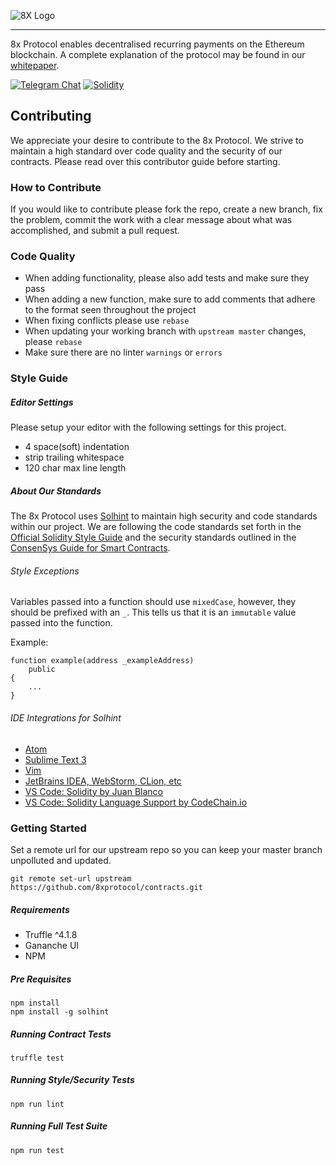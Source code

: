 ![8X Logo](https://8xprotocol.com/assets/images/full-logo.png)

---

8x Protocol enables decentralised recurring payments on the Ethereum blockchain.
A complete explanation of the protocol may be found in our [whitepaper](https://github.com/8x-protocol/whitepaper).


[![Telegram Chat](https://img.shields.io/badge/CHAT-TELEGRAM-0088cc.svg)](http://t.me/eightexprotocol_contributors)
[![Solidity](https://img.shields.io/badge/SOLIDITY-0.4.24-orange.svg)](https://solidity.readthedocs.io/en/develop/index.html)
<!-- [![Apache License](https://img.shields.io/badge/LICENSE-APACHE 2.0-3DA639.svg)](https://opensource.org/licenses/Apache-2.0) -->

## Contributing
We appreciate your desire to contribute to the 8x Protocol. We strive to maintain
a high standard over code quality and the security of our contracts. Please read over
this contributor guide before starting.

### How to Contribute
If you would like to contribute please fork the repo, create a new branch, fix the problem, commit the work with a clear message about what was accomplished, and submit a pull request.

### Code Quality
- When adding functionality, please also add tests and make sure they pass
- When adding a new function, make sure to add comments that adhere to the format seen throughout the project
- When fixing conflicts please use `rebase`
- When updating your working branch with `upstream master` changes, please `rebase`
- Make sure there are no linter `warnings` or `errors`

### Style Guide

##### Editor Settings
Please setup your editor with the following settings for this project.

- 4 space(soft) indentation
- strip trailing whitespace
- 120 char max line length

##### About Our Standards
The 8x Protocol uses [Solhint](https://github.com/protofire/solhint) to
maintain high security and code standards within our project. We are following
the code standards set forth in the [Official Solidity Style Guide](http://solidity.readthedocs.io/en/develop/style-guide.html) and the security standards outlined in the [ConsenSys Guide for Smart Contracts](https://consensys.github.io/smart-contract-best-practices/recommendations/).

###### Style Exceptions
Variables passed into a function should use `mixedCase`, however, they should be prefixed with an `_`. This tells us that it is an `immutable` value passed into the function.

Example:
```SOLIDITY
function example(address _exampleAddress)
    public
{
    ...
}
```

###### IDE Integrations for Solhint
- [Atom](https://atom.io/packages/atom-solidity-linter)
- [Sublime Text 3](https://packagecontrol.io/search/solhint)
- [Vim](https://github.com/sohkai/syntastic-local-solhint)
- [JetBrains IDEA, WebStorm, CLion, etc](https://plugins.jetbrains.com/plugin/10177-solidity-solhint)
- [VS Code: Solidity by Juan Blanco](https://marketplace.visualstudio.com/items?itemName=JuanBlanco.solidity)
- [VS Code: Solidity Language Support by CodeChain.io](https://marketplace.visualstudio.com/items?itemName=kodebox.solidity-language-server)

### Getting Started
Set a remote url for our upstream repo so you can keep your master branch unpolluted and updated.

```
git remote set-url upstream https://github.com/8xprotocol/contracts.git
```

##### Requirements
- Truffle ^4.1.8
- Gananche UI
- NPM

##### Pre Requisites
```
npm install
npm install -g solhint
```

##### Running Contract Tests
```
truffle test
```

##### Running Style/Security Tests
```
npm run lint
```

##### Running Full Test Suite
```
npm run test
```
